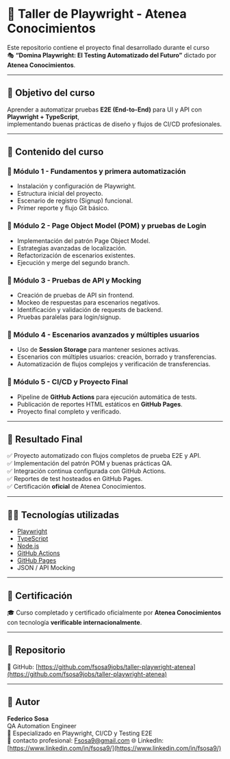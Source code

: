 # 🧪 Taller de Playwright - Atenea Conocimientos

Este repositorio contiene el proyecto final desarrollado durante el curso  
🎭 **“Domina Playwright: El Testing Automatizado del Futuro”** dictado por **Atenea Conocimientos**.

---

## 🎯 Objetivo del curso

Aprender a automatizar pruebas **E2E (End-to-End)** para UI y API con **Playwright + TypeScript**,  
implementando buenas prácticas de diseño y flujos de CI/CD profesionales.

---

## 🧱 Contenido del curso

### 🔹 Módulo 1 - Fundamentos y primera automatización
- Instalación y configuración de Playwright.  
- Estructura inicial del proyecto.  
- Escenario de registro (Signup) funcional.  
- Primer reporte y flujo Git básico.

### 🔹 Módulo 2 - Page Object Model (POM) y pruebas de Login
- Implementación del patrón Page Object Model.  
- Estrategias avanzadas de localización.  
- Refactorización de escenarios existentes.  
- Ejecución y merge del segundo branch.

### 🔹 Módulo 3 - Pruebas de API y Mocking
- Creación de pruebas de API sin frontend.  
- Mockeo de respuestas para escenarios negativos.  
- Identificación y validación de requests de backend.  
- Pruebas paralelas para login/signup.

### 🔹 Módulo 4 - Escenarios avanzados y múltiples usuarios
- Uso de **Session Storage** para mantener sesiones activas.  
- Escenarios con múltiples usuarios: creación, borrado y transferencias.  
- Automatización de flujos complejos y verificación de transferencias.

### 🔹 Módulo 5 - CI/CD y Proyecto Final
- Pipeline de **GitHub Actions** para ejecución automática de tests.  
- Publicación de reportes HTML estáticos en **GitHub Pages**.  
- Proyecto final completo y verificado.  

---

## 🚀 Resultado Final

✅ Proyecto automatizado con flujos completos de prueba E2E y API.  
✅ Implementación del patrón POM y buenas prácticas QA.  
✅ Integración continua configurada con GitHub Actions.  
✅ Reportes de test hosteados en GitHub Pages.  
✅ Certificación **oficial** de Atenea Conocimientos.

---

## 🧑‍💻 Tecnologías utilizadas

- [Playwright](https://playwright.dev/)
- [TypeScript](https://www.typescriptlang.org/)
- [Node.js](https://nodejs.org/)
- [GitHub Actions](https://github.com/features/actions)
- [GitHub Pages](https://pages.github.com/)
- JSON / API Mocking

---

## 📜 Certificación

🎓 Curso completado y certificado oficialmente por **Atenea Conocimientos**  
con tecnología **verificable internacionalmente**.

---

## 🔗 Repositorio

🔹 GitHub: [https://github.com/fsosa9jobs/taller-playwright-atenea](https://github.com/fsosa9jobs/taller-playwright-atenea)

---

## 🧩 Autor

**Federico Sosa**  
QA Automation Engineer  
💼 Especializado en Playwright, CI/CD y Testing E2E  
📧 contacto profesional: Fsosa9@gmail.com
🌐 LinkedIn: [https://www.linkedin.com/in/fsosa9/](https://www.linkedin.com/in/fsosa9/)

